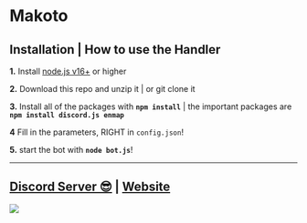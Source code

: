 # Makoto




## Installation | How to use the Handler

 **1.** Install [node.js v16+](https://nodejs.org/) or higher

 **2.** Download this repo and unzip it    |    or git clone it

 **3.** Install all of the packages with **`npm install`**     |  the important packages are   **`npm install discord.js enmap`**

 **4** Fill in the parameters, RIGHT in `config.json`!

 **5.** start the bot with **`node bot.js`**!
  
***

## [Discord Server 😎](https://dsc.gg/milanio.dev) | [Website](https://milaniodev.ml)
<a href="https://dsc.gg/milanio.dev"><img src="https://discord.com/api/guilds/825260113509351454/widget.png?style=banner2"></a>


